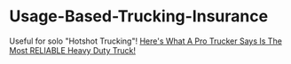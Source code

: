 # Usage-Based-Trucking-Insurance
Useful for solo "Hotshot Trucking"! [Here's What A Pro Trucker Says Is The Most RELIABLE Heavy Duty Truck!](https://youtu.be/1h0lg313kYs)
